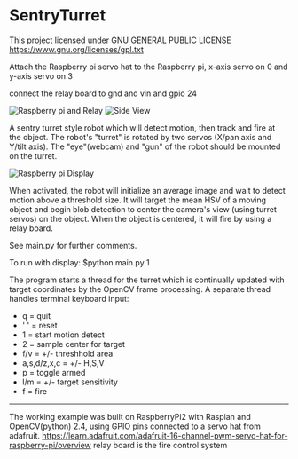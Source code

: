 # SentryTurret

This project licensed under GNU GENERAL PUBLIC LICENSE
https://www.gnu.org/licenses/gpl.txt

Attach the Raspberry pi servo hat to the Raspberry pi, x-axis servo on 0 and y-axis servo on 3 

connect the relay board to gnd and vin and gpio 24

![Raspberry pi and Relay](http://i.imgur.com/LZkYvNJ.jpg "Connected") 
![Side View](http://i.imgur.com/b4JQwYZ.jpg "side view")

A sentry turret style robot which will detect motion, then track and fire at the object. The robot's "turret" is rotated by two servos (X/pan axis and Y/tilt axis). The "eye"(webcam) and "gun" of the robot should be mounted on the turret. 

![Raspberry pi Display](http://i.imgur.com/XBFRPyV.jpg "Display") 

When activated, the robot will initialize an average image and wait to detect motion above a threshold size. It will target the mean HSV of a moving object and begin blob detection to center the camera's view (using turret servos) on the object. When the object is centered, it will fire by using a relay board.

See main.py for further comments.

To run with display: $python main.py 1

The program starts a thread for the turret which is continually updated with target coordinates by the OpenCV frame processing. A separate thread handles terminal keyboard input:

- q = quit
- ' ' = reset
- 1 = start motion detect
- 2 = sample center for target
- f/v = +/- threshhold area
- a,s,d/z,x,c = +/- H,S,V
- p = toggle armed
- l/m = +/- target sensitivity
- f = fire

---

The working example was built on RaspberryPi2 with Raspian and OpenCV(python) 2.4, using GPIO pins connected to a servo hat from adafruit. https://learn.adafruit.com/adafruit-16-channel-pwm-servo-hat-for-raspberry-pi/overview
relay board is the fire control system
